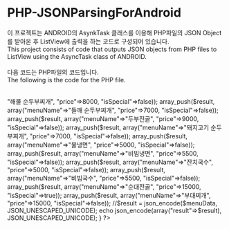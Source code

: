 # PHP-JSONParsingForAndroid

이 프로젝트는 ANDROID의 AsynkTask 클래스를 이용해 PHP파일의 JSON Object를 받아온 후 ListView에 출력을 하는 코드로 구성되어 있습니다.<BR>
This project consists of code that outputs JSON objects from PHP files to ListView using the AsyncTask class of ANDROID.
<br>
<br>
다음 코드는 PHP파일의 코드입니다.<br>
The following is the code for the PHP file.

<br>

<?php
   
    if($_SERVER["REQUEST_METHOD"] == 'GET'){
    
        $result = array();
        array_push($result, array("menuName"=>"해물 순두부찌개", "price"=>8000, "isSpecial"=>false));
        array_push($result, array("menuName"=>"들깨 순두부찌개", "price"=>7000, "isSpecial"=>false));
        array_push($result, array("menuName"=>"두부전골", "price"=>9000, "isSpecial"=>false));
        array_push($result, array("menuName"=>"돼지고기 순두부찌개", "price"=>7000, "isSpecial"=>false));
        array_push($result, array("menuName"=>"물냉면", "price"=>5000, "isSpecial"=>false));
        array_push($result, array("menuName"=>"비빔냉면", "price"=>5500, "isSpecial"=>false));
        array_push($result, array("menuName"=>"잔치국수", "price"=>5000, "isSpecial"=>false));
        array_push($result, array("menuName"=>"비빔국수", "price"=>5500, "isSpecial"=>false));
        array_push($result, array("menuName"=>"순대전골", "price"=>15000, "isSpecial"=>true));
        array_push($result, array("menuName"=>"부대찌개", "price"=>15000, "isSpecial"=>false));
        //$result = json_encode($menuData, JSON_UNESCAPED_UNICODE);
        echo json_encode(array("result"=>$result), JSON_UNESCAPED_UNICODE);
    }
?>
